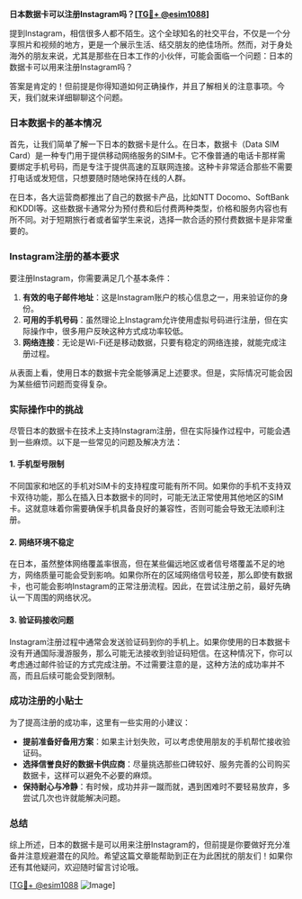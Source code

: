**日本数据卡可以注册Instagram吗？[[TG💪+ @esim1088](https://t.me/s/esim1088)]**

提到Instagram，相信很多人都不陌生。这个全球知名的社交平台，不仅是一个分享照片和视频的地方，更是一个展示生活、结交朋友的绝佳场所。然而，对于身处海外的朋友来说，尤其是那些在日本工作的小伙伴，可能会面临一个问题：日本的数据卡可以用来注册Instagram吗？

答案是肯定的！但前提是你得知道如何正确操作，并且了解相关的注意事项。今天，我们就来详细聊聊这个问题。

### 日本数据卡的基本情况

首先，让我们简单了解一下日本的数据卡是什么。在日本，数据卡（Data SIM Card）是一种专门用于提供移动网络服务的SIM卡。它不像普通的电话卡那样需要绑定手机号码，而是专注于提供高速的互联网连接。这种卡非常适合那些不需要打电话或发短信，只想要随时随地保持在线的人群。

在日本，各大运营商都推出了自己的数据卡产品，比如NTT Docomo、SoftBank和KDDI等。这些数据卡通常分为预付费和后付费两种类型，价格和服务内容也有所不同。对于短期旅行者或者留学生来说，选择一款合适的预付费数据卡是非常重要的。

### Instagram注册的基本要求

要注册Instagram，你需要满足几个基本条件：

1. **有效的电子邮件地址**：这是Instagram账户的核心信息之一，用来验证你的身份。
2. **可用的手机号码**：虽然理论上Instagram允许使用虚拟号码进行注册，但在实际操作中，很多用户反映这种方式成功率较低。
3. **网络连接**：无论是Wi-Fi还是移动数据，只要有稳定的网络连接，就能完成注册过程。

从表面上看，使用日本的数据卡完全能够满足上述要求。但是，实际情况可能会因为某些细节问题而变得复杂。

### 实际操作中的挑战

尽管日本的数据卡在技术上支持Instagram注册，但在实际操作过程中，可能会遇到一些麻烦。以下是一些常见的问题及解决方法：

#### 1. 手机型号限制

不同国家和地区的手机对SIM卡的支持程度可能有所不同。如果你的手机不支持双卡双待功能，那么在插入日本数据卡的同时，可能无法正常使用其他地区的SIM卡。这就意味着你需要确保手机具备良好的兼容性，否则可能会导致无法顺利注册。

#### 2. 网络环境不稳定

在日本，虽然整体网络覆盖率很高，但在某些偏远地区或者信号塔覆盖不足的地方，网络质量可能会受到影响。如果你所在的区域网络信号较差，那么即使有数据卡，也可能会影响Instagram的正常注册流程。因此，在尝试注册之前，最好先确认一下周围的网络状况。

#### 3. 验证码接收问题

Instagram注册过程中通常会发送验证码到你的手机上。如果你使用的日本数据卡没有开通国际漫游服务，那么可能无法接收到验证码短信。在这种情况下，你可以考虑通过邮件验证的方式完成注册。不过需要注意的是，这种方法的成功率并不高，而且后续可能会受到限制。

### 成功注册的小贴士

为了提高注册的成功率，这里有一些实用的小建议：

- **提前准备好备用方案**：如果主计划失败，可以考虑使用朋友的手机帮忙接收验证码。
- **选择信誉良好的数据卡供应商**：尽量挑选那些口碑较好、服务完善的公司购买数据卡，这样可以避免不必要的麻烦。
- **保持耐心与冷静**：有时候，成功并非一蹴而就，遇到困难时不要轻易放弃，多尝试几次也许就能解决问题。

### 总结

综上所述，日本的数据卡是可以用来注册Instagram的，但前提是你要做好充分准备并注意规避潜在的风险。希望这篇文章能帮助到正在为此困扰的朋友们！如果你还有其他疑问，欢迎随时留言讨论哦。

[[TG💪+ @esim1088](https://t.me/s/esim1088) ![Image](https://i.postimg.cc/4NQfJmqS/Snipaste-2025-05-13-00-14-12.png)]